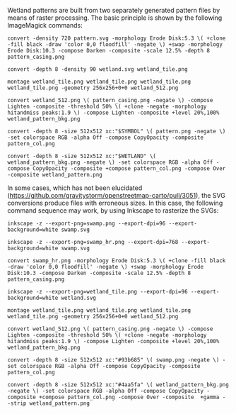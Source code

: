 
Wetland patterns are built from two separately generated pattern files by means of raster processing.  The basic principle is shown by the following ImageMagick commands:

```
convert -density 720 pattern.svg -morphology Erode Disk:5.3 \( +clone -fill black -draw 'color 0,0 floodfill' -negate \) +swap -morphology Erode Disk:10.3 -compose Darken -composite -scale 12.5% -depth 8 pattern_casing.png

convert -depth 8 -density 90 wetland.svg wetland_tile.png

montage wetland_tile.png wetland_tile.png wetland_tile.png wetland_tile.png -geometry 256x256+0+0 wetland_512.png

convert wetland_512.png \( pattern_casing.png -negate \) -compose Lighten -composite -threshold 50% \( +clone -negate -morphology hitandmiss peaks:1.9 \) -compose Lighten -composite +level 20%,100% wetland_pattern_bkg.png

convert -depth 8 -size 512x512 xc:"$SYMBOL" \( pattern.png -negate \) -set colorspace RGB -alpha Off -compose CopyOpacity -composite pattern_col.png

convert -depth 8 -size 512x512 xc:"$WETLAND" \( wetland_pattern_bkg.png -negate \) -set colorspace RGB -alpha Off -compose CopyOpacity -composite +compose pattern_col.png -compose Over -composite wetland_pattern.png
```

In some cases, which has not been elucidated (https://github.com/gravitystorm/openstreetmap-carto/pull/3051), the SVG conversions produce files with erroneous sizes. In this case, the following command sequence may work, by using Inkscape to rasterize the SVGs:

```
inkscape -z --export-png=swamp.png --export-dpi=96 --export-background=white swamp.svg

inkscape -z --export-png=swamp_hr.png --export-dpi=768 --export-background=white swamp.svg

convert swamp_hr.png -morphology Erode Disk:5.3 \( +clone -fill black -draw 'color 0,0 floodfill' -negate \) +swap -morphology Erode Disk:10.3 -compose Darken -composite -scale 12.5% -depth 8 pattern_casing.png

inkscape -z --export-png=wetland_tile.png --export-dpi=96 --export-background=white wetland.svg

montage wetland_tile.png wetland_tile.png wetland_tile.png wetland_tile.png -geometry 256x256+0+0 wetland_512.png

convert wetland_512.png \( pattern_casing.png -negate \) -compose Lighten -composite -threshold 50% \( +clone -negate -morphology hitandmiss peaks:1.9 \) -compose Lighten -composite +level 20%,100% wetland_pattern_bkg.png

convert -depth 8 -size 512x512 xc:"#93b685" \( swamp.png -negate \) -set colorspace RGB -alpha Off -compose CopyOpacity -composite pattern_col.png

convert -depth 8 -size 512x512 xc:"#4aa5fa" \( wetland_pattern_bkg.png -negate \) -set colorspace RGB -alpha Off -compose CopyOpacity -composite +compose pattern_col.png -compose Over -composite  +gamma - -strip wetland_pattern.png
```
